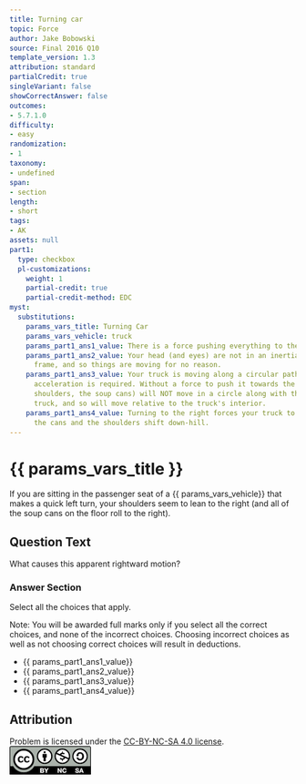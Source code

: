 ```yaml
---
title: Turning car
topic: Force
author: Jake Bobowski
source: Final 2016 Q10
template_version: 1.3
attribution: standard
partialCredit: true
singleVariant: false
showCorrectAnswer: false
outcomes:
- 5.7.1.0
difficulty:
- easy
randomization:
- 1
taxonomy:
- undefined
span:
- section
length:
- short
tags:
- AK
assets: null
part1:
  type: checkbox
  pl-customizations:
    weight: 1
    partial-credit: true
    partial-credit-method: EDC
myst:
  substitutions:
    params_vars_title: Turning Car
    params_vars_vehicle: truck
    params_part1_ans1_value: There is a force pushing everything to the right.
    params_part1_ans2_value: Your head (and eyes) are not in an inertial reference
      frame, and so things are moving for no reason.
    params_part1_ans3_value: Your truck is moving along a circular path, and a centripetal
      acceleration is required. Without a force to push it towards the middle, objects(your
      shoulders, the soup cans) will NOT move in a circle along with the rest of the
      truck, and so will move relative to the truck's interior.
    params_part1_ans4_value: Turning to the right forces your truck to tilt, and all
      the cans and the shoulders shift down-hill.
---
```

# {{ params_vars_title }}
If you are sitting in the passenger seat of a {{ params_vars_vehicle}} that makes a quick left turn, your shoulders seem to lean to the right (and all of the soup cans on the floor roll to the right).

## Question Text

What causes this apparent rightward motion?

### Answer Section

Select all the choices that apply.

Note: You will be awarded full marks only if you select all the correct choices, and none of the incorrect choices. Choosing incorrect choices as well as not choosing correct choices will result in deductions.

- {{ params_part1_ans1_value}}
- {{ params_part1_ans2_value}}
- {{ params_part1_ans3_value}}
- {{ params_part1_ans4_value}}

## Attribution

Problem is licensed under the [CC-BY-NC-SA 4.0 license](https://creativecommons.org/licenses/by-nc-sa/4.0/).<br> ![The Creative Commons 4.0 license requiring attribution-BY, non-commercial-NC, and share-alike-SA license.](https://raw.githubusercontent.com/firasm/bits/master/by-nc-sa.png)